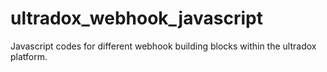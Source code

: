 # ultradox_webhook_javascript
Javascript codes for different webhook building blocks within the ultradox platform. 
